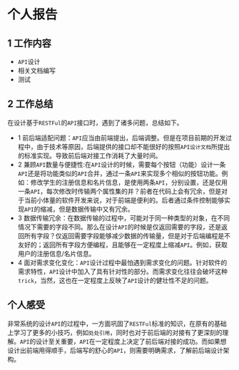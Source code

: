 # 个人报告

## 1 工作内容

- `API`设计
- 相关文档编写
- 测试

## 2 工作总结


在设计基于`RESTFul`的`API`接口时，遇到了诸多问题，总结如下。<br>
 - 1 前后端适配问题：`API`应当由前端提出，后端调整。但是在项目前期的开发过程中，由于技术等原因，后端提供的接口却不能很好的按照`API设计文档`所提出的标准实现。导致前后端对接工作消耗了大量时间。<br>
 - 2 兼顾`API`数量与便捷性:在`API`设计的时候，需要每个按钮（功能）设计一条`API`还是将功能类似的`API`合并，通过一条`API`来实现多个相似的按钮功能。例如：修改学生的注册信息和名片信息，是使用两条`API`，分别设置，还是仅用一条`API`，每次修改时传输两个属性集的并？前者在代码上会有冗余，但是对于当前小体量的软件开发来说，对于前端是便利的。后者通过条件控制能够实现`API`的缩减，但是数据传输中又有冗余。<br>
 - 3 数据传输冗余：在数据传输的过程中，可能对于同一种类型的对象，在不同情况下需要的字段不同。那么在设计`API`的时候是仅返回需要的字段，还是返回所有字段？仅返回需要字段能够减少数据的传输量，但是对于后端编程是不友好的；返回所有字段方便编程，且能够在一定程度上缩减`API`。例如，获取用户的注册信息/名片信息。
 - 4 面对需求变化变化：`API`设计过程中最怕遇到需求变化的问题。针对软件的需求特性，`API`设计中加入了具有针对性的部分。而需求变化往往会破坏这种`trick`，当然，这也在一定程度上反映了`API`设计的健壮性不足的问题。


## 个人感受

非常系统的设计`API`的过程中，一方面巩固了`RESTFul`标准的知识，在原有的基础上学习了更多的小技巧，例如`处处引用`，同时也对于前后端的对接有了更深刻的理解。`API`的设计至关重要，`API`在一定程度上决定了前后端对接的成功。而如果想设计出前端用得顺手，后端写的舒心的`API`，则需要明确需求，了解前后端设计架构。
